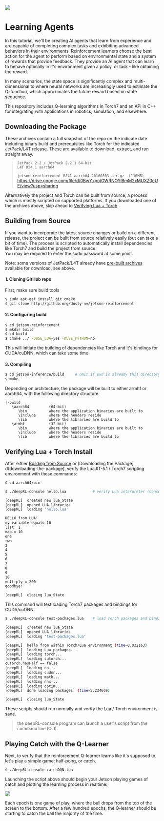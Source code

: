 <img src="https://a70ad2d16996820e6285-3c315462976343d903d5b3a03b69072d.ssl.cf2.rackcdn.com/10dc4a454bb70fe282e196d5758bf3bf">

# Learning Agents
In this tutorial, we'll be creating AI agents that learn from experience and are capable of completing complex tasks and exhibiting advanced behaviors in their environments. Reinforcement learners choose the best action for the agent to perform based on environmental state and a system of rewards that provide feedback.  They provide an AI agent that can learn to behave optimally in it's environment given a policy, or task - like obtaining the reward.

In many scenarios, the state space is significantly complex and multi-dimensional to where neural networks are increasingly used to estimate the Q-function, which approximates the future reward based on state sequence.

This repository includes Q-learning algorithms in Torch7 and an API in C++ for integrating with applications in robotics, simulation, and elsewhere.


## Downloading the Package

These archives contain a full snapshot of the repo on the indicate date including binary build and prerequisites like Torch for the indicated JetPack/L4T release.
These are available to download, extract, and run straight away.

> `JetPack 2.2 / JetPack 2.2.1 64-bit` <br />
> `L4T R24.1 aarch64` <br />
>
> `jetson-reinforcement-R241-aarch64-20160803.tar.gz  (110MB)`
> https://drive.google.com/file/d/0BwYxpotGWRNOYlBmM2xMUXZ0eUE/view?usp=sharing


Alternatively the project and Torch can be built from source, a process which is mostly scripted on supported platforms.
If you downloaded one of the archives above, skip ahead to [Verifying Lua + Torch](#verifying-lua-torch).


## Building from Source

If you want to incorporate the latest source changes or build on a different release, the project can be built from source relatively easily (but can take a bit of time).
The process is scripted to automatically install dependencies like Torch7 and build the project from source.  
You may be required to enter the sudo password at some point.

Note: some versions of JetPack/L4T already have [pre-built archives](#downloading-the-package) available for download, see above.

#### 1. Cloning GitHub repo

First, make sure build tools 
``` bash
$ sudo apt-get install git cmake
$ git clone http://github.org/dusty-nv/jetson-reinforcement
```

#### 2. Configuring build

``` bash
$ cd jetson-reinforcement
$ mkdir build
$ cd build
$ cmake ../ -DUSE_LUA=yes -DUSE_PYTHON=no
```

This will initiate the building of dependencies like Torch and it's bindings for CUDA/cuDNN, which can take some time.


#### 3. Compiling

``` bash
$ cd jetson-inference/build     # omit if pwd is already this directory from step #2
$ make
```

Depending on architecture, the package will be built to either armhf or aarch64, with the following directory structure:

```
|-build
   \aarch64		    (64-bit)
      \bin			where the application binaries are built to
      \include		where the headers reside
      \lib			where the libraries are build to
   \armhf           (32-bit)
      \bin			where the application binaries are built to
      \include		where the headers reside
      \lib			where the libraries are build to
```
	  
## Verifying Lua + Torch Install

After either [Building from Source](#building-from-source) or [Downloading the Package](#downloading-the-package], verify the LuaJIT-5.1 / Torch7 scripting environment with these commands:

``` bash
$ cd aarch64/bin

$ ./deepRL-console hello.lua			# verify Lua interpreter (consult if unfamiliar with Lua)

[deepRL]  created new lua_State
[deepRL]  opened LUA libraries
[deepRL]  loading 'hello.lua'

HELLO from LUA!
my variable equals 16
list  1
map.x 10
one
two
3
4
5
6
7
8
9
10
multiply = 200
goodbye!

[deepRL]  closing lua_State
```

This command will test loading Torch7 packages and bindings for CUDA/cuDNN:

``` bash
$ ./deepRL-console test-packages.lua    # load Torch packages and bindings

[deepRL]  created new lua_State
[deepRL]  opened LUA libraries
[deepRL]  loading 'test-packages.lua'

[deepRL]  hello from within Torch/Lua environment (time=0.032163)
[deepRL]  loading Lua packages...
[deepRL]  loading torch...
[deepRL]  loading cutorch...
cutorch.hasHalf == false
[deepRL]  loading nn...
[deepRL]  loading cudnn...
[deepRL]  loading math...
[deepRL]  loading nnx...
[deepRL]  loading optim...
[deepRL]  done loading packages. (time=5.234669)

[deepRL]  closing lua_State
```

These scripts should run normally and verify the Lua / Torch environment is sane.

>  the deepRL-console program can launch a user's script from the command line (CLI).


## Playing Catch with the Q-Learner

Next, to verify that the reinforcement Q-learner learns like it's supposed to, let's play a simple game:  half-pong, or catch.

``` bash
$ ./deepRL-console catchDQN.lua
```

Launching the script above should begin your Jetson playing games of catch and plotting the learning process in realtime:

<a href="https://a70ad2d16996820e6285-3c315462976343d903d5b3a03b69072d.ssl.cf2.rackcdn.com/cf9c6939c3e5eb7d46056009a8d03904"><img src="https://a70ad2d16996820e6285-3c315462976343d903d5b3a03b69072d.ssl.cf2.rackcdn.com/cf9c6939c3e5eb7d46056009a8d03904"></a>

Each epoch is one game of play, where the ball drops from the top of the screen to the bottom.
After a few hundred epochs, the Q-learner should be starting to catch the ball the majority of the time.

